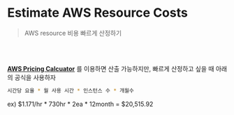 # Estimate AWS Resource Costs

> AWS resource 비용 빠르게 산정하기

<br>

<br>

**[AWS Pricing Calcuator](https://calculator.aws/#/)** 를 이용하면 산출 가능하지만, 빠르게 산정하고 싶을 때 아래의 공식을 사용하자

```sh
시간당 요율 * 월 사용 시간 * 인스턴스 수 * 개월수
```

ex) $1.171/hr * 730hr * 2ea * 12month = $20,515.92

<br>

